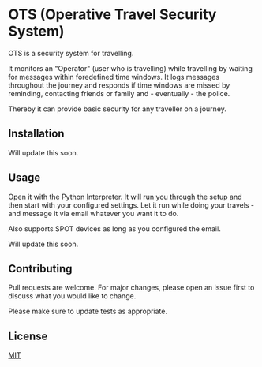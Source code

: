 # OTS (Operative Travel Security System)

OTS is a security system for travelling.

It monitors an "Operator" (user who is travelling) while travelling by waiting for messages within foredefined time windows. It logs messages throughout the journey and responds if time windows are missed by reminding, contacting friends or family and - eventually - the police.

Thereby it can provide basic security for any traveller on a journey.

## Installation

Will update this soon.

## Usage

Open it with the Python Interpreter. It will run you through the setup and then start with your configured settings. Let it run while doing your travels - and message it via email whatever you want it to do.

Also supports SPOT devices as long as you configured the email.

Will update this soon.

## Contributing
Pull requests are welcome. For major changes, please open an issue first to discuss what you would like to change.

Please make sure to update tests as appropriate.

## License
[MIT](https://choosealicense.com/licenses/mit/)
